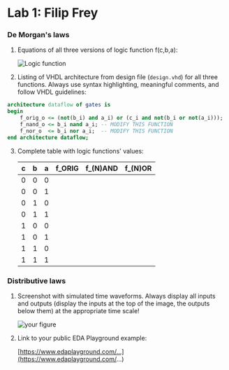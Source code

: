 # Lab 1: Filip Frey

### De Morgan's laws

1. Equations of all three versions of logic function f(c,b,a):

   ![Logic function](digital-electronics-1/labs/01-gates/images/1.png)

2. Listing of VHDL architecture from design file (`design.vhd`) for all three functions. Always use syntax highlighting, meaningful comments, and follow VHDL guidelines:

```vhdl
architecture dataflow of gates is
begin
    f_orig_o <= (not(b_i) and a_i) or (c_i and not(b_i or not(a_i)));
    f_nand_o <= b_i nand a_i; -- MODIFY THIS FUNCTION
    f_nor_o  <= b_i nor a_i;  -- MODIFY THIS FUNCTION
end architecture dataflow;
```

3. Complete table with logic functions' values:

   | **c** | **b** |**a** | **f_ORIG** | **f_(N)AND** | **f_(N)OR** |
   | :-: | :-: | :-: | :-: | :-: | :-: |
   | 0 | 0 | 0 |  |  |  |
   | 0 | 0 | 1 |  |  |  |
   | 0 | 1 | 0 |  |  |  |
   | 0 | 1 | 1 |  |  |  |
   | 1 | 0 | 0 |  |  |  |
   | 1 | 0 | 1 |  |  |  |
   | 1 | 1 | 0 |  |  |  |
   | 1 | 1 | 1 |  |  |  |

### Distributive laws

1. Screenshot with simulated time waveforms. Always display all inputs and outputs (display the inputs at the top of the image, the outputs below them) at the appropriate time scale!

   ![your figure]()

2. Link to your public EDA Playground example:

   [https://www.edaplayground.com/...](https://www.edaplayground.com/...)
